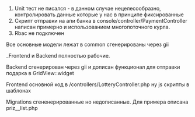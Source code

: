 1) Unit тест не писался - в данном случае нецелесообразно, контролировать данные которые у нас в принципе фиксированные
2) Скрипт отправки на апи банка в console/controller/PaymentController написан примерно и использованием многопоточного курла. 
3) Rbac не подключен

Все основные модели лежат в common сгенерированы через gii

_Frontend и Backend полностью рабочие.

Backend сгенерирован через gii и дописан функционал для отправки подарка в GridView::widget

Frontend основной код в /controllers/LotteryController.php ну js скрипты в шаблонах

Migrations сгененерированные но недописанные. Для примера описана priz__list.php

